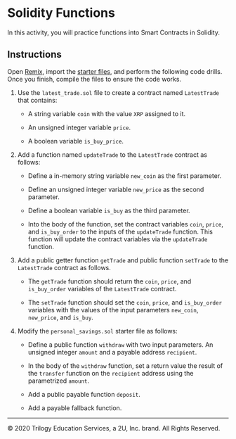 # Solidity Functions

In this activity, you will practice functions into Smart Contracts in Solidity.

## Instructions

Open [Remix](http://remix.ethereum.org/), import the [starter files](Unsolved/), and perform the following code drills. Once you finish, compile the files to ensure the code works.

1. Use the `latest_trade.sol` file to create a contract named `LatestTrade` that contains:

    * A string variable `coin` with the value `XRP` assigned to it.

    * An unsigned integer variable `price`.

    * A boolean variable `is_buy_price`.

2. Add a function named `updateTrade` to the `LatestTrade` contract as follows:

    * Define a in-memory string variable `new_coin` as the first parameter.

    * Define an unsigned integer variable `new_price` as the second parameter.

    * Define a boolean variable `is_buy` as the third parameter.

    * Into the body of the function, set the contract variables `coin`, `price`, and `is_buy_order` to the inputs of the `updateTrade` function. This function will update the contract variables via the `updateTrade` function.

3. Add a public getter function `getTrade` and public function `setTrade` to the `LatestTrade` contract as follows.

    * The `getTrade` function should return the `coin`, `price`, and `is_buy_order` variables of the `LatestTrade` contract.

    * The `setTrade` function should set the `coin`, `price`, and `is_buy_order` variables with the values of the input parameters `new_coin`, `new_price`, and `is_buy`.

4. Modify the `personal_savings.sol` starter file as follows:

    * Define a public function `withdraw` with two input parameters. An unsigned integer `amount` and a payable address `recipient`.

    * In the body of the `withdraw` function, set a return value the result of the `transfer` function on the `recipient` address using the parametrized `amount`.

    * Add a public payable function `deposit`.

    * Add a payable fallback function.

---
© 2020 Trilogy Education Services, a 2U, Inc. brand. All Rights Reserved.
